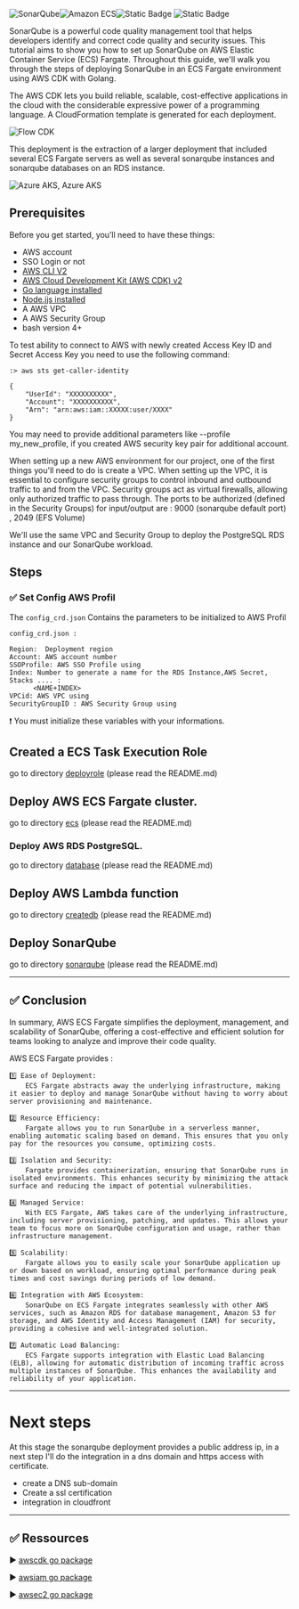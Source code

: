  ![SonarQube](images/sonar.png)![Amazon ECS](https://img.shields.io/static/v1?style=for-the-badge&message=Amazon+ECS&color=222222&logo=Amazon+ECS&logoColor=FF9900&label=)![Static Badge](https://img.shields.io/badge/Go-v1.21-blue:) ![Static Badge](https://img.shields.io/badge/AWS_CDK-v2.115.0-blue:)



SonarQube is a powerful code quality management tool that helps developers identify and correct code quality and security issues.
This tutorial aims to show you how to set up SonarQube on AWS Elastic Container Service (ECS) Fargate. Throughout this guide, we'll walk you through the steps of deploying SonarQube in an ECS Fargate environment using AWS CDK with Golang.

The AWS CDK lets you build reliable, scalable, cost-effective applications in the cloud with the considerable expressive power of a programming language.
A CloudFormation template is generated for each deployment.


![Flow CDK](images/diagramcdk.png)


This deployment is the extraction of a larger deployment that included several ECS Fargate servers as well as several sonarqube instances and sonarqube databases on an RDS instance.

![Azure AKS, Azure AKS](/images/aws-ecs-fargate-sonar.png)

## Prerequisites

Before you get started, you’ll need to have these things:

* AWS account
* SSO Login or not
* [AWS CLI V2](https://docs.aws.amazon.com/cli/latest/userguide/getting-started-install.html)
* [AWS Cloud Development Kit (AWS CDK) v2](https://docs.aws.amazon.com/cdk/v2/guide/getting_started.html)
* [Go language installed](https://go.dev/)
* [Node.jjs installed](https://nodejs.org/en)
* A AWS VPC
* A AWS Security Group
* bash version 4+

To test ability to connect to AWS with newly created Access Key ID and Secret Access Key you need to use the following command:
```
:> aws sts get-caller-identity

{
    "UserId": "XXXXXXXXXX",
    "Account": "XXXXXXXXXX",
    "Arn": "arn:aws:iam::XXXXX:user/XXXX"
}
```
You may need to provide additional parameters like --profile my_new_profile, if you created AWS security key pair for additional account.


When setting up a new AWS environment for our project, one of the first things you'll need to do is create a VPC.
When setting up the VPC, it is essential to configure security groups to control inbound and outbound traffic to and from the VPC. Security groups act as virtual firewalls, allowing only authorized traffic to pass through.
The ports to be authorized (defined in the Security Groups) for input/output are : 9000 (sonarqube default port) , 2049 (EFS Volume) 

We'll use the same VPC and Security Group to deploy the PostgreSQL RDS instance and our SonarQube workload.

## Steps

### ✅ Set Config AWS Profil

The `config_crd.json` Contains the parameters to be initialized to AWS Profil 

```
config_crd.json :

Region:  Deployment region	        
Account: AWS account number
SSOProfile: AWS SSO Profile using
Index: Number to generate a name for the RDS Instance,AWS Secret, Stacks .... :
      <NAME+INDEX>
VPCid: AWS VPC using
SecurityGroupID : AWS Security Group using
```    
❗️ You must initialize these variables with your informations.

## Created a ECS Task Execution Role

go to directory [deployrole](deployrole) (please read the README.md)


## Deploy AWS ECS Fargate cluster.

go to directory [ecs](ecs) (please read the README.md)

### Deploy AWS RDS PostgreSQL.

go to directory [database](database) (please read the README.md)


## Deploy AWS Lambda function 

go to directory [createdb](createdb) (please read the README.md)

## Deploy SonarQube

go to directory [sonarqube](sonarqube) (please read the README.md)


---

## ✅ Conclusion

In summary, AWS ECS Fargate simplifies the deployment, management, and scalability of SonarQube, offering a cost-effective and efficient solution for teams looking to analyze and improve their code quality.

AWS ECS Fargate provides : 

    1️⃣ Ease of Deployment:
        ECS Fargate abstracts away the underlying infrastructure, making it easier to deploy and manage SonarQube without having to worry about server provisioning and maintenance.

    2️⃣ Resource Efficiency:
        Fargate allows you to run SonarQube in a serverless manner, enabling automatic scaling based on demand. This ensures that you only pay for the resources you consume, optimizing costs.

    3️⃣ Isolation and Security:
        Fargate provides containerization, ensuring that SonarQube runs in isolated environments. This enhances security by minimizing the attack surface and reducing the impact of potential vulnerabilities.

    4️⃣ Managed Service:
        With ECS Fargate, AWS takes care of the underlying infrastructure, including server provisioning, patching, and updates. This allows your team to focus more on SonarQube configuration and usage, rather than infrastructure management.

    5️⃣ Scalability:
        Fargate allows you to easily scale your SonarQube application up or down based on workload, ensuring optimal performance during peak times and cost savings during periods of low demand.

    6️⃣ Integration with AWS Ecosystem:
        SonarQube on ECS Fargate integrates seamlessly with other AWS services, such as Amazon RDS for database management, Amazon S3 for storage, and AWS Identity and Access Management (IAM) for security, providing a cohesive and well-integrated solution.

    7️⃣ Automatic Load Balancing:
        ECS Fargate supports integration with Elastic Load Balancing (ELB), allowing for automatic distribution of incoming traffic across multiple instances of SonarQube. This enhances the availability and reliability of your application.




---
# Next steps

At this stage the sonarqube deployment provides a public address ip, in a next step I'll do the integration in a dns domain and https access with certificate.

- create a DNS sub-domain
- Create a ssl certification 
- integration in cloudfront

---

## ✅ Ressources

▶️ [awscdk go package](https://pkg.go.dev/github.com/aws/aws-cdk-go/awscdk/v2#section-readme) 

▶️ [awsiam go package](https://pkg.go.dev/github.com/aws/aws-cdk-go/awscdk/v2@v2.102.0/awsiam#section-readme)

▶️ [awsec2 go package](https://pkg.go.dev/github.com/aws/aws-cdk-go/awscdk/v2/awsec2#section-readme)
